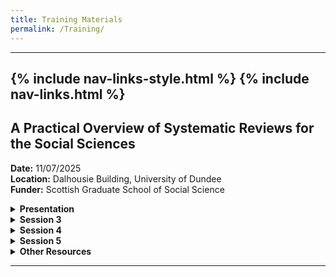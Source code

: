 ```yaml
---
title: Training Materials
permalink: /Training/
---
```

---
{% include nav-links-style.html %}
{% include nav-links.html %}
---

## A Practical Overview of Systematic Reviews for the Social Sciences
**Date:** 11/07/2025 <br>
**Location:** Dalhousie Building, University of Dundee <br>
**Funder:** Scottish Graduate School of Social Science <br>
<details>
<summary><strong>Presentation</strong></summary>

- [Presentation](/assets/files/Presentation.pptx)

</details>

<details>
<summary><strong>Session 3</strong></summary>

- [Review Questions](/assets/files/Review_Questions.pdf)

</details>

<details>
<summary><strong>Session 4</strong></summary>

- [Search Criteria](/assets/files/Search_Criteria.pdf)
- [Titles](/assets/files/Titles.pdf)
- [Abstracts](/assets/files/Abstracts.pdf)
- [Full Texts](/assets/files/Full_Texts.pdf)

</details>

<details>
<summary><strong>Session 5</strong></summary>

- [Coding Sheet](/assets/files/Coding_Sheet.XLSX)
- [Critical Appraisal Tools](/assets/files/Critical_Appraisal_Tools.pdf)

</details>

<details>
<summary><strong>Other Resources</strong></summary>

- [Useful Resources](/assets/files/Useful_Resources.pdf)
- [Further Reading](/assets/files/Further_Reading.pdf)

</details>

---

